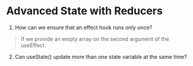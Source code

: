 # Advanced State with Reducers

1. How can we ensure that an effect hook runs only once?
> If we provide an empty array on the second argument of the useEffect.

2. Can useState() update more than one state variable at the same time?
> 